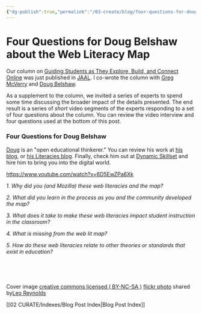 ```yaml
---
{"dg-publish":true,"permalink":"/03-create/blog/four-questions-for-doug-belshaw-about-the-web-literacy-map/","title":"Four Questions for Doug Belshaw about the Web Literacy Map","tags":["jaal","webliteracy"]}
---
```


# Four Questions for Doug Belshaw about the Web Literacy Map

Our column on [Guiding Students as They Explore, Build, and Connect Online](http://wiobyrne.com/guiding-students-as-they-explore-build-connect-online/) was just published in [JAAL](http://onlinelibrary.wiley.com/doi/10.1002/jaal.381/abstract). I co-wrote the column with [Greg McVerry](https://twitter.com/jgmac1106) and [Doug Belshaw](https://twitter.com/dajbelshaw/).

As a supplement to the column, we invited a series of experts to spend some time discussing the broader impact of the details presented. The end result is a series of _short_ video segments of the experts responding to a set of four questions about the column. You can review the video interview and four questions used at the bottom of this post.

### Four Questions for Doug Belshaw

[Doug](https://twitter.com/dajbelshaw/) is an "open educational thinkerer." You can review his work at [his blog](http://dougbelshaw.com/blog/), or [his Literacies blog](http://literaci.es/). Finally, check him out at [Dynamic Skillset](http://dynamicskillset.com/) and hire him to bring you into the digital world.

https://www.youtube.com/watch?v=6D5EwZPa6Xk

_1\. Why did you (and Mozilla) these web literacies and the map?_

_2\. What did you learn in the process as you and the community developed the map?_

_3\. What does it take to make these web literacies impact student instruction in the classroom?_

_4\. What is missing from the web lit map?_

_5\. How do these web literacies relate to other theories or standards that exist in education?_

 

 

Cover image [creative commons licensed ( BY-NC-SA )](http://creativecommons.org/licenses/by-nc-sa/2.0/) [flickr photo](http://flickr.com/photos/lwr/13421955434 "Question Mark") shared by[Leo Reynolds](http://flickr.com/people/lwr)

[[02 CURATE/Indexes/Blog Post Index\|Blog Post Index]]